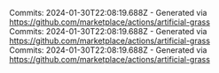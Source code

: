 Commits: 2024-01-30T22:08:19.688Z - Generated via https://github.com/marketplace/actions/artificial-grass
<br>
Commits: 2024-01-30T22:08:19.688Z - Generated via https://github.com/marketplace/actions/artificial-grass
<br>
Commits: 2024-01-30T22:08:19.688Z - Generated via https://github.com/marketplace/actions/artificial-grass
<br>
